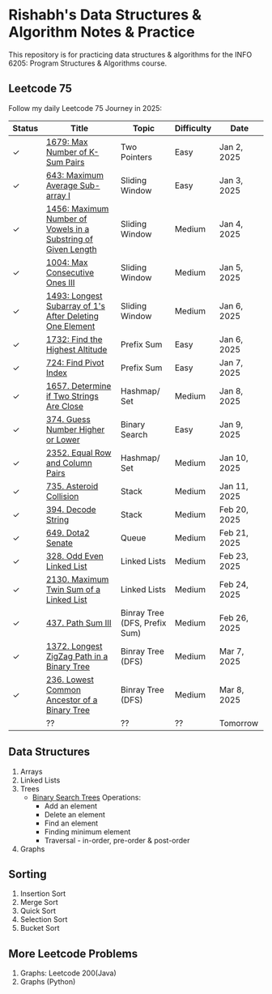# Rishabh's Data Structures & Algorithm Notes & Practice

This repository is for practicing data structures & algorithms for the INFO 6205: Program Structures & Algorithms course.

## Leetcode 75
Follow my daily Leetcode 75 Journey in 2025:


| Status   | Title                                                          | Topic          | Difficulty | Date        |
|---------|----------------------------------------------------------------|----------------|------------|-------------|
| &check; | [1679: Max Number of K-Sum Pairs](./leetcode75/1679_MaxNumberOfKSumPairs.py)                        | Two Pointers   | Easy       | Jan 2, 2025 |
| &check; | [643: Maximum Average Sub-array I](./leetcode75/643_MaximumAverageSubarrayI.py)                              | Sliding Window | Easy       | Jan 3, 2025 |
| &check; | [1456: Maximum Number of Vowels in a Substring of Given Length](./leetcode75/1456_MaximumNumberofVowelsinaSubstringofGivenLength.py)  | Sliding Window | Medium     | Jan 4, 2025 |
| &check; | [1004: Max Consecutive Ones III](./leetcode75/1004_MaxConsecutiveOnesIII.py)  | Sliding Window | Medium     | Jan 5, 2025 |
| &check; | [1493: Longest Subarray of 1's After Deleting One Element](./leetcode75/1493_LongestSubarrayof1sAfterDeletingOneElement.py) | Sliding Window | Medium     | Jan 6, 2025 |
| &check; |  [1732: Find the Highest Altitude](./leetcode75/1732_FindtheHighestAltitude.py) | Prefix Sum | Easy     | Jan 6, 2025 |
| &check; |  [724: Find Pivot Index](./leetcode75/724_FindPivotIndex.py) | Prefix Sum | Easy     | Jan 7, 2025 |
| &check; | [1657. Determine if Two Strings Are Close](./leetcode75/1657_DetermineifTwoStringsAreClose.py) | Hashmap/ Set | Medium | Jan 8, 2025 |
| &check; | [374. Guess Number Higher or Lower](./leetcode75/374_GuessNumberHigherorLower.py) | Binary Search | Easy | Jan 9, 2025 |
| &check; | [2352. Equal Row and Column Pairs](./leetcode75/2352EqualRowandColumnPairs.py) | Hashmap/ Set | Medium     | Jan 10, 2025 |
| &check; | [735. Asteroid Collision](./leetcode75/735_AsteroidCollision.py) | Stack | Medium | Jan 11, 2025 |
| &check; |  [394. Decode String](./leetcode75/394_Decode%20String.py) | Stack | Medium     | Feb 20, 2025 |
| &check; |  [649. Dota2 Senate](./leetcode75/649_Dota2Senate.py) | Queue | Medium     | Feb 21, 2025 |
| &check; |  [328. Odd Even Linked List](./leetcode75/328_OddEvenLinkedList.py) | Linked Lists | Medium | Feb 23, 2025 |
| &check; | [2130. Maximum Twin Sum of a Linked List](./leetcode75/2130_MaximumTwinSumofaLinkedList.py) | Linked Lists | Medium | Feb 24, 2025 |
| &check; | [437. Path Sum III](./leetcode75/437_Path_Sum_III.py) | Binray Tree (DFS, Prefix Sum) | Medium | Feb 26, 2025 |
| &check; | [1372. Longest ZigZag Path in a Binary Tree](./leetcode75/1372_LongestZigZagPathinaBinaryTree.py) |  Binray Tree (DFS) | Medium | Mar 7, 2025 |
| &check; |  [236. Lowest Common Ancestor of a Binary Tree](./leetcode75/236_LowestCommonAncestorofaBinaryTree.py) | Binray Tree (DFS) | Medium | Mar 8, 2025 |
|  |  ?? | ?? | ?? | Tomorrow |

## Data Structures
1. Arrays
2. Linked Lists
3. Trees
   - [Binary Search Trees](./topics/Topic5BST.py) Operations:
     - Add an element
     - Delete an element
     - Find an element
     - Finding minimum element
     - Traversal - in-order, pre-order & post-order
4. Graphs

## Sorting
1. Insertion Sort
2. Merge Sort
3. Quick Sort
4. Selection Sort
5. Bucket Sort

## More Leetcode Problems
1. Graphs: Leetcode 200(Java)
2. Graphs (Python)